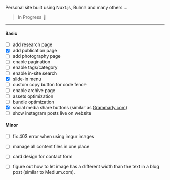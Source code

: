 Personal site built using Nuxt.js, Bulma and many others ...

> In Progress :construction:

-----

#### Basic

- [ ] add research page
- [x] add publication page
- [ ] add photography page
- [ ] enable pagination
- [ ] enable tags/category
- [ ] enable in-site search
- [x] slide-in menu
- [ ] custom copy button for code fence
- [ ] enable archive page
- [ ] assets optimization
- [ ] bundle optimization
- [x] social media share buttons (similar as [Grammarly.com](app.grammarly.com))
- [ ] show instagram posts live on website

#### Minor

- [ ] fix 403 error when using imgur images
- [ ] manage all content files in one place
- [ ] card design for contact form
- [ ] figure out how to let image has a different width than the text in a blog post (similar to Medium.com).

